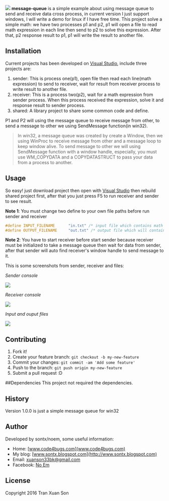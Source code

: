![](https://lh3.googleusercontent.com/-E3mEbRoTpuI/Vul9SIAGMnI/AAAAAAAAOPs/-M7f6O1Rw10waBBd5zjpzPmg0KIiQQkOA/s0/message-queue.png)
**message-queue** is a simple example about using message queue to send and receive data cross process, in current version I just support windows, I will write a demo for linux if I have free time. This project solve a simple math: we have two processes p1 and p2, p1 will open a file to read math expression in each line then send to p2 to solve this expression. After that, p2 response result to p1, p1 will write the result to another file.
## Installation
Current projects has been developed on [Visual Studio](https://www.visualstudio.com/), include three projects are:

1. sender: This is process one(p1), open file then read each line(math expression) to send to receiver, wait for result from receiver process to write result to another file.
2. receiver: This is a process two(p2), wait for a math expression from sender process. When this process received the expression, solve it and response result to sender process.
3. shared: A library project to share some common code and define.

P1 and P2 will using the message queue to receive message from other, to send a message to other we using SendMessage function(in win32).

> In win32, a message queue was created by create a Window, then we using WinProc to receive message from other and a message loop to keep window alive. To send message to other we will using SendMessage function with a window handle, especially, you must use WM_COPYDATA and a COPYDATASTRUCT to pass your data from a process to another.

## Usage
So easy! just download project then open with [Visual Studio](https://www.visualstudio.com/) then rebuild shared project first, after that you just press F5 to run receiver and sender to see result.

**Note 1**: You must change two define to your own file paths before run sender and receiver
``` cpp
#define INPUT_FILENAME		"in.txt" /* input file which contains math expressions */
#define OUTPUT_FILENAME		"out.txt" /* output file which will contain results */
```

**Note 2**:  You have to start receiver before start sender because receiver must be initialized to take a message queue then wait for data from sender, after that sender will auto find receiver's window handle to send message to it.

This is some screenshots from sender, receiver and files:

*Sender console*

![](https://lh3.googleusercontent.com/-vX_QyQU4NEs/VumEvxt-iXI/AAAAAAAAOQE/xqhDRYB5D9AX3zv5icfcuHmtmtBb2LMoQ/s0/s.PNG)

*Receiver console*

![](https://lh3.googleusercontent.com/-R8b1QysAU1o/VumFBtNVSFI/AAAAAAAAOQU/nIsBLhzii7cMpWUnNPFKiRhQFssL21eyA/s0/r.PNG)

*Input and ouput files*

![](https://lh3.googleusercontent.com/-GPL9ztzODhY/VumFLnD0hWI/AAAAAAAAOQk/6NIDcDITEfcZwn-2E0pom_4cc_jibz9ug/s0/Capture.PNG)

## Contributing
1. Fork it!
2. Create your feature branch: `git checkout -b my-new-feature`
3. Commit your changes: `git commit -am 'Add some feature'`
4. Push to the branch: `git push origin my-new-feature`
5. Submit a pull request :D

##Dependencies
This project not required the dependencies.
## History
Version 1.0.0 is just a simple message queue for win32
## Author
Developed by sontx/noem, some useful information:

 - Home: [www.code4bugs.com](www.code4bugs.com)
 - My blog: [www.sontx.blogspot.com](http://www.sontx.blogspot.com)
 - Email: <a href="mailto:xuanson33bk@gmail.com">xuanson33bk@gmail.com</a>
 - Facebook: [No Em](https://mobile.facebook.com/noem.bk)

## License
Copyright 2016 Tran Xuan Son
